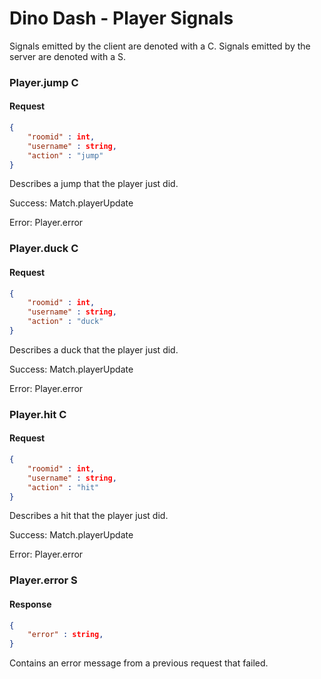 # Dino Dash - Player Signals
Signals emitted by the client are denoted with a C. Signals emitted by the server are denoted with a S.
### Player.jump C
#### Request
```json
{
	"roomid" : int,
	"username" : string,
	"action" : "jump"
}
```
Describes a jump that the player just did.

Success: Match.playerUpdate

Error: Player.error
### Player.duck C
#### Request
```json
{
	"roomid" : int,
	"username" : string,
	"action" : "duck"
}
```
Describes a duck that the player just did.

Success: Match.playerUpdate

Error: Player.error
### Player.hit C
#### Request
```json
{
	"roomid" : int,
	"username" : string,
	"action" : "hit"
}
```
Describes a hit that the player just did.

Success: Match.playerUpdate

Error: Player.error
### Player.error S
#### Response
```json
{
	"error" : string,
}
```
Contains an error message from a previous request that failed.
